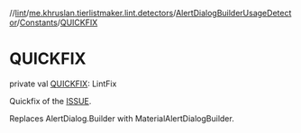 //[lint](../../../../index.md)/[me.khruslan.tierlistmaker.lint.detectors](../../index.md)/[AlertDialogBuilderUsageDetector](../index.md)/[Constants](index.md)/[QUICKFIX](-q-u-i-c-k-f-i-x.md)

# QUICKFIX

private val [QUICKFIX](-q-u-i-c-k-f-i-x.md): LintFix

Quickfix of the [ISSUE](-i-s-s-u-e.md).

Replaces AlertDialog.Builder with MaterialAlertDialogBuilder.
